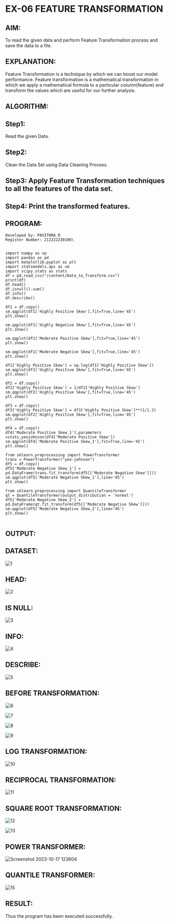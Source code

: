 # EX-06 FEATURE TRANSFORMATION

## AIM:
To read the given data and perform Feature Transformation process and save the data to a file.

## EXPLANATION:
Feature Transformation is a technique by which we can boost our model performance. Feature transformation is a mathematical transformation in which we apply a mathematical formula to a particular column(feature) and transform the values which are useful for our further analysis.

## ALGORITHM:

## Step1:
Read the given Data.

## Step2:
Clean the Data Set using Data Cleaning Process.

## Step3: Apply Feature Transformation techniques to all the features of the data set.

## Step4: Print the transformed features.

## PROGRAM:

```
Developed by: PAVITHRA R
Register Number: 212222230106\


import numpy as np
import pandas as pd
import matplotlib.pyplot as plt
import statsmodels.api as sm
import scipy.stats as stats
df = pd.read_csv("/content/Data_to_Transform.csv")
print(df)
df.head()
df.isnull().sum()
df.info()
df.describe()

df1 = df.copy()
sm.qqplot(df1['Highly Positive Skew'],fit=True,line='45')
plt.show()

sm.qqplot(df1['Highly Negative Skew'],fit=True,line='45')
plt.show()

sm.qqplot(df1['Moderate Positive Skew'],fit=True,line='45')
plt.show()

sm.qqplot(df1['Moderate Negative Skew'],fit=True,line='45')
plt.show()

df1['Highly Positive Skew'] = np.log(df1['Highly Positive Skew'])
sm.qqplot(df1['Highly Positive Skew'],fit=True,line='45')
plt.show()

df2 = df.copy()
df2['Highly Positive Skew'] = 1/df2['Highly Positive Skew']
sm.qqplot(df2['Highly Positive Skew'],fit=True,line='45')
plt.show()

df3 = df.copy()
df3['Highly Positive Skew'] = df3['Highly Positive Skew']**(1/1.2)
sm.qqplot(df2['Highly Positive Skew'],fit=True,line='45')
plt.show()

df4 = df.copy()
df4['Moderate Positive Skew_1'],parameters =stats.yeojohnson(df4['Moderate Positive Skew'])
sm.qqplot(df4['Moderate Positive Skew_1'],fit=True,line='45')
plt.show()

from sklearn.preprocessing import PowerTransformer 
trans = PowerTransformer("yeo-johnson")
df5 = df.copy()
df5['Moderate Negative Skew_1'] = pd.DataFrame(trans.fit_transform(df5[['Moderate Negative Skew']]))
sm.qqplot(df5['Moderate Negative Skew_1'],line='45')
plt.show()

from sklearn.preprocessing import QuantileTransformer
qt = QuantileTransformer(output_distribution = 'normal')
df5['Moderate Negative Skew_2'] = pd.DataFrame(qt.fit_transform(df5[['Moderate Negative Skew']]))
sm.qqplot(df5['Moderate Negative Skew_2'],line='45')
plt.show()


```

## OUTPUT:

## DATASET:


![1](https://github.com/Pavithraramasaamy/ODD2023-Datascience-Ex06/assets/118596964/8ac77c2d-2a8c-4e39-b021-3e4182fdc565)


## HEAD:

![2](https://github.com/Pavithraramasaamy/ODD2023-Datascience-Ex06/assets/118596964/88953517-1e97-4079-bd1f-7d3b64c25261)


## IS NULL:

![3](https://github.com/Pavithraramasaamy/ODD2023-Datascience-Ex06/assets/118596964/5a7812e6-a742-4cc4-8ec0-13c51e488e63)



## INFO:

![4](https://github.com/Pavithraramasaamy/ODD2023-Datascience-Ex06/assets/118596964/6b6e071d-16e8-4d08-b09b-48ca9e2bfc95)


## DESCRIBE:
![5](https://github.com/Pavithraramasaamy/ODD2023-Datascience-Ex06/assets/118596964/807e4ba7-4eed-488b-a012-8937442f3e82)


## BEFORE TRANSFORMATION:

![6](https://github.com/Pavithraramasaamy/ODD2023-Datascience-Ex06/assets/118596964/c8d9196b-9096-4933-8956-ed685d7c08e6)



![7](https://github.com/Pavithraramasaamy/ODD2023-Datascience-Ex06/assets/118596964/ee88e5e7-ba4a-4c6d-8c6c-fe2f6ca5a249)



![8](https://github.com/Pavithraramasaamy/ODD2023-Datascience-Ex06/assets/118596964/2da06791-4baf-4961-9df0-aed45f801990)



![9](https://github.com/Pavithraramasaamy/ODD2023-Datascience-Ex06/assets/118596964/66d3c04f-4cc6-4bc7-a710-dfe63f105ba7)


## LOG TRANSFORMATION:

![10](https://github.com/Pavithraramasaamy/ODD2023-Datascience-Ex06/assets/118596964/aa6d414e-840d-4a18-ac1d-8b004177a7e0)


## RECIPROCAL TRANSFORMATION:

![11](https://github.com/Pavithraramasaamy/ODD2023-Datascience-Ex06/assets/118596964/42e0c92d-58d7-42e4-b345-e05264d7ea73)


## SQUARE ROOT TRANSFORMATION:

![12](https://github.com/Pavithraramasaamy/ODD2023-Datascience-Ex06/assets/118596964/1ed8cc2f-3bca-4fec-a232-9cbb1bb179b9)



![13](https://github.com/Pavithraramasaamy/ODD2023-Datascience-Ex06/assets/118596964/f948669a-b0fe-48a1-a60e-9d4a86ce273d)

## POWER TRANSFORMER:

![Screenshot 2023-10-17 123604](https://github.com/Pavithraramasaamy/ODD2023-Datascience-Ex06/assets/118596964/9400295b-6123-408a-97de-8266f106188b)


## QUANTILE TRANSFORMER:

![15](https://github.com/Pavithraramasaamy/ODD2023-Datascience-Ex06/assets/118596964/ca1d5c09-f286-4d02-b020-142c4e12556f)


## RESULT:
  Thus the program has been executed successfully.
